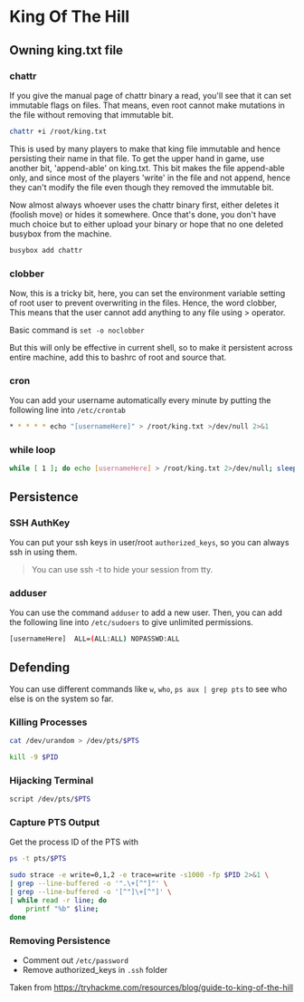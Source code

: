 # King Of The Hill

## Owning king.txt file
### chattr
If you give the manual page of chattr binary a read, you'll see that it can set immutable flags on files. That means, even root cannot make mutations in the file without removing that immutable bit.

```bash
chattr +i /root/king.txt
```

This is used by many players to make that king file immutable and hence persisting their name in that file.
To get the upper hand in game, use another bit, 'append-able' on king.txt. This bit makes the file append-able only, and since most of the players 'write' in the file and not append, hence they can't modify the file even though they removed the immutable bit.

Now almost always whoever uses the chattr binary first, either deletes it (foolish move) or hides it somewhere.
Once that's done, you don't have much choice but to either upload your binary or hope that no one deleted busybox from the machine.

```bash
busybox add chattr
```

### clobber
Now, this is a tricky bit, here, you can set the environment variable setting of root user to prevent overwriting in the files.
Hence, the word clobber, This means that the user cannot add anything to any file using > operator.

Basic command is `set -o noclobber`

But this will only be effective in current shell, so to make it persistent across entire machine, add this to bashrc of root and source that.

### cron
You can add your username automatically every minute by putting the following line into `/etc/crontab`
```bash
* * * * * echo "[usernameHere]" > /root/king.txt >/dev/null 2>&1
```

### while loop
```bash
while [ 1 ]; do echo [usernameHere] > /root/king.txt 2>/dev/null; sleep 0.1; done &
```

## Persistence
### SSH AuthKey
You can put your ssh keys in user/root `authorized_keys`, so you can always ssh in using them.

> You can use ssh -t to hide your session from tty.

### adduser
You can use the command `adduser` to add a new user.
Then, you can add the following line into `/etc/sudoers` to give unlimited permissions.
```bash
[usernameHere]  ALL=(ALL:ALL) NOPASSWD:ALL
```

## Defending
You can use different commands like `w`, `who`, `ps aux | grep pts` to see who else is on the system so far.

### Killing Processes
```bash
cat /dev/urandom > /dev/pts/$PTS
```

```bash
kill -9 $PID
```

### Hijacking Terminal
```bash
script /dev/pts/$PTS
```

### Capture PTS Output
Get the process ID of the PTS with
```bash
ps -t pts/$PTS
```

```bash
sudo strace -e write=0,1,2 -e trace=write -s1000 -fp $PID 2>&1 \
| grep --line-buffered -o '".\+[^"]"' \
| grep --line-buffered -o '[^"]\+[^"]' \
| while read -r line; do
    printf "%b" $line;
done
```

### Removing Persistence
- Comment out `/etc/password`
- Remove authorized_keys in `.ssh` folder

Taken from https://tryhackme.com/resources/blog/guide-to-king-of-the-hill
